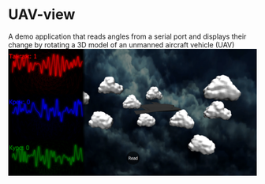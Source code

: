 # UAV-view
A demo application that reads angles from a serial port and displays their change by rotating a 3D model of an unmanned aircraft vehicle (UAV)
![Image alt](https://github.com/ByMisterAnt/UAV-view/blob/7bab6944ccd3cc2c2cb9f8199efc4e408798a97c/demo.png)
